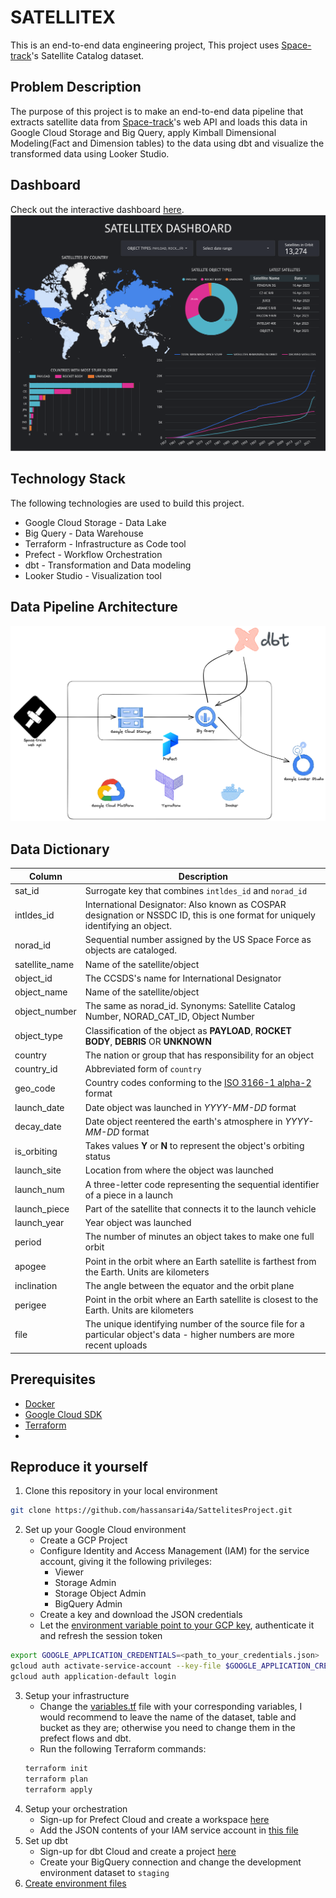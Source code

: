 # SATELLITEX

This is an end-to-end data engineering project, This project uses [Space-track](https://www.space-track.org/)'s Satellite Catalog dataset.

## Problem Description

The purpose of this project is to make an end-to-end data pipeline that extracts satellite data from [Space-track](https://www.space-track.org/)'s web API and loads this data in Google Cloud Storage and Big Query, apply Kimball Dimensional Modeling(Fact and Dimension tables) to the data using dbt and visualize the transformed data using Looker Studio.

## Dashboard
Check out the interactive dashboard [here](https://lookerstudio.google.com/reporting/9cb38815-937c-4bf6-909d-50074cb9aa0d).
![satellitex_dashboard.png](/images/satellitex_dashboard.png)

## Technology Stack

The following technologies are used to build this project.
- Google Cloud Storage - Data Lake
- Big Query - Data Warehouse
- Terraform - Infrastructure as Code tool
- Prefect - Workflow Orchestration
- dbt - Transformation and Data modeling
- Looker Studio - Visualization tool

## Data Pipeline Architecture
![data_pipeline_architecture.png](/images/Data_Pipeline_Architechture_small.png)

## Data Dictionary

| Column | Description |
|--|--|
| sat_id | Surrogate key that combines `intldes_id` and `norad_id` |
| intldes_id| International Designator: Also known as COSPAR designation or NSSDC ID, this is one format for uniquely identifying an object. |
| norad_id| Sequential number assigned by the US Space Force as objects are cataloged. |
| satellite_name| Name of the satellite/object |
| object_id | The CCSDS's name for International Designator |
| object_name | Name of the satellite/object |
| object_number | The same as norad_id. Synonyms: Satellite Catalog Number, NORAD_CAT_ID, Object Number |
| object_type | Classification of the object as **PAYLOAD**, **ROCKET BODY**, **DEBRIS** OR **UNKNOWN**  |
| country | The nation or group that has responsibility for an object |
| country_id | Abbreviated form of `country` |
| geo_code | Country codes conforming to the [ISO 3166-1 alpha-2](https://en.wikipedia.org/wiki/ISO_3166-1_alpha-2#Officially_assigned_code_elements) format |
| launch_date | Date object was launched in *YYYY-MM-DD* format |
| decay_date | Date object reentered the earth's atmosphere in *YYYY-MM-DD* format |
| is_orbiting | Takes values **Y** or **N** to represent the object's orbiting status|
| launch_site | Location from where the object was launched |
| launch_num | A three-letter code representing the sequential identifier of a piece in a launch |
| launch_piece | Part of the satellite that connects it to the launch vehicle |
| launch_year | Year object was launched |
| period | The number of minutes an object takes to make one full orbit |
| apogee | Point in the orbit where an Earth satellite is farthest from the Earth. Units are kilometers |
| inclination | The angle between the equator and the orbit plane |
| perigee | Point in the orbit where an Earth satellite is closest to the Earth. Units are kilometers |
| file | The unique identifying number of the source file for a particular object's data - higher numbers are more recent uploads |

## Prerequisites
- [Docker](https://www.docker.com/)
- [Google Cloud SDK](https://cloud.google.com/sdk/docs/install#installation_instructions)
- [Terraform](https://developer.hashicorp.com/terraform/downloads?product_intent=terraform)
- 

## Reproduce it yourself

1. Clone this repository in your local environment
```bash
git clone https://github.com/hassansari4a/SattelitesProject.git
```
2. Set up your Google Cloud environment
	- Create a GCP Project
	- Configure Identity and Access Management (IAM) for the service account, giving it the following privileges:
		- Viewer
		- Storage Admin
		- Storage Object Admin
		- BigQuery Admin
	- Create a key and download the JSON credentials
	- Let the  [environment variable point to your GCP key](https://cloud.google.com/docs/authentication/application-default-credentials#GAC), authenticate it and refresh the session token
```bash
export GOOGLE_APPLICATION_CREDENTIALS=<path_to_your_credentials.json>
gcloud auth activate-service-account --key-file $GOOGLE_APPLICATION_CREDENTIALS
gcloud auth application-default login
```
3. Setup your infrastructure
	- Change the [variables.tf](/terraform/variables.tf) file with your corresponding variables, I would recommend to leave the name of the dataset, table and bucket as they are; otherwise you need to change them in the prefect flows and dbt.
	- Run the following Terraform commands:
	```bash
	terraform init
	terraform plan
	terraform apply
	```
4. Setup your orchestration
	-	Sign-up for Prefect Cloud and create a workspace [here](https://app.prefect.cloud/auth/login)
	- Add the JSON contents of your IAM service account in [this file](/prefect/blocks/prefect-blocks.py)
5. Set up dbt
	- Sign-up for dbt Cloud and create a project [here](https://cloud.getdbt.com/login/)
	- Create your BigQuery connection and change the development environment dataset to `staging`
6. [Create environment files](/examples/README.md)


